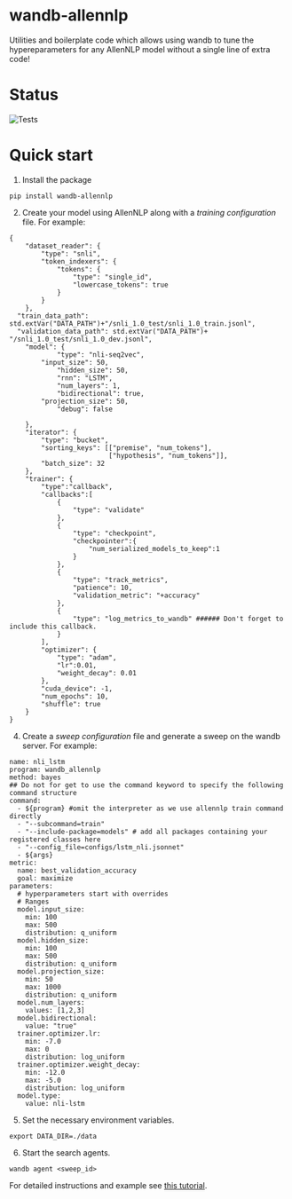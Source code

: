 # wandb-allennlp
Utilities and boilerplate code which allows using wandb to tune the hypereparameters for any AllenNLP model without a single line of extra code!

# Status

![Tests](https://github.com/dhruvdcoder/wandb-allennlp/workflows/Tests/badge.svg)

# Quick start

1. Install the package

```
pip install wandb-allennlp
```

2. Create your model using AllenNLP along with a *training configuration* file. For example:

```
{
    "dataset_reader": {
        "type": "snli",
        "token_indexers": {
            "tokens": {
                "type": "single_id",
                "lowercase_tokens": true
            }
        }
    },
  "train_data_path": std.extVar("DATA_PATH")+"/snli_1.0_test/snli_1.0_train.jsonl",
  "validation_data_path": std.extVar("DATA_PATH")+ "/snli_1.0_test/snli_1.0_dev.jsonl",
    "model": {
            "type": "nli-seq2vec",
	    "input_size": 50,
            "hidden_size": 50,
            "rnn": "LSTM",
            "num_layers": 1,
            "bidirectional": true,
	    "projection_size": 50,
            "debug": false

    },
    "iterator": {
        "type": "bucket",
        "sorting_keys": [["premise", "num_tokens"],
                         ["hypothesis", "num_tokens"]],
        "batch_size": 32
    },
    "trainer": {
		"type":"callback",
		"callbacks":[
			{
				"type": "validate"
			},
			{
				"type": "checkpoint",
				"checkpointer":{
					"num_serialized_models_to_keep":1
				}
			},
			{
				"type": "track_metrics",
				"patience": 10,
				"validation_metric": "+accuracy"
			},
			{
				"type": "log_metrics_to_wandb" ###### Don't forget to include this callback.
			}
		],
		"optimizer": {
			"type": "adam",
			"lr":0.01,
			"weight_decay": 0.01
		},
		"cuda_device": -1,
		"num_epochs": 10,
		"shuffle": true
	}
}
```

4. Create a *sweep configuration* file and generate a sweep on the wandb server. For example:

```
name: nli_lstm
program: wandb_allennlp
method: bayes
## Do not for get to use the command keyword to specify the following command structure
command:
  - ${program} #omit the interpreter as we use allennlp train command directly
  - "--subcommand=train"
  - "--include-package=models" # add all packages containing your registered classes here
  - "--config_file=configs/lstm_nli.jsonnet"
  - ${args}
metric:
  name: best_validation_accuracy
  goal: maximize
parameters:
  # hyperparameters start with overrides
  # Ranges
  model.input_size:
    min: 100
    max: 500
    distribution: q_uniform
  model.hidden_size:
    min: 100
    max: 500
    distribution: q_uniform
  model.projection_size:
    min: 50
    max: 1000
    distribution: q_uniform
  model.num_layers:
    values: [1,2,3]
  model.bidirectional:
    value: "true"
  trainer.optimizer.lr:
    min: -7.0
    max: 0
    distribution: log_uniform
  trainer.optimizer.weight_decay:
    min: -12.0
    max: -5.0
    distribution: log_uniform
  model.type:
    value: nli-lstm
```

5. Set the necessary environment variables.

```
export DATA_DIR=./data
```

6. Start the search agents.

```
wandb agent <sweep_id>
```

For detailed instructions and example see [this tutorial](http://dhruveshp.com/machinelearning/wandb-allennlp/).
